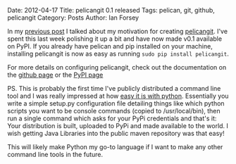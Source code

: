 Date: 2012-04-17
Title: pelicangit 0.1 released 
Tags: pelican, git, github, pelicangit
Category: Posts
Author: Ian Forsey

In my [previous post](http://theon.github.com/powering-your-blog-with-pelican-and-git.html) I talked about my motivation for creating [pelicangit](https://github.com/theon/pelicangit). I've spent this last week polishing it up a bit and have now made v0.1 available on PyPI. If you already have pelican and pip installed on your machine, installing pelicangit is now as easy as running `sudo pip install pelicangit`.

For more details on configuring pelicangit, check out the documentation on the [github page](https://github.com/theon/pelicangit) or the [PyPI page](http://pypi.python.org/pypi?:action=display&name=pelicangit&version=0.1)

PS. This is probably the first time I've publicly distributed a command line tool and I was really impressed at how [easy it is with python](http://docs.python.org/distutils/index.html). Essentially you write a simple setup.py configuration file detailing things like which python scripts you want to be console commands (copied to /usr/local/bin), then run a single command which asks for your PyPi credentials and that's it: Your distribution is built, uploaded to PyPi and made available to the world. I wish getting Java Libraries into the public maven repository was that easy! 

This will likely make Python my go-to language if I want to make any other command line tools in the future.